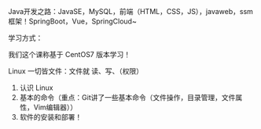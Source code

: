 Java开发之路：JavaSE，MySQL，前端（HTML，CSS，JS），javaweb，ssm框架！SpringBoot，Vue，SpringCloud~

学习方式：

我们这个课称基于 CentOS7 版本学习！

Linux 一切皆文件：文件就 读、写、（权限）

1. 认识 Linux
2. 基本的命令（重点：Git讲了一些基本命令（文件操作，目录管理，文件属性，Vim编辑器））
3. 软件的安装和部署！





